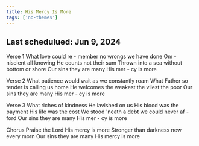 ```yaml
---
title: His Mercy Is More
tags: ['no-themes']
---
```


## Last schedulued: Jun 9, 2024          

Verse 1
What love could re - member no wrongs we have done
Om - niscient all knowing He counts not their sum
Thrown into a sea without bottom or shore
Our sins they are many His mer - cy is more

Verse 2
What patience would wait as we constantly roam
What Father so tender is calling us home
He welcomes the weakest the vilest the poor
Our sins they are many His mer - cy is more

Verse 3
What riches of kindness He lavished on us
His blood was the payment His life was the cost
We stood 'neath a debt we could never af - ford
Our sins they are many His mer - cy is more

Chorus
Praise the Lord
His mercy is more
Stronger than darkness new every morn
Our sins they are many His mercy is more
